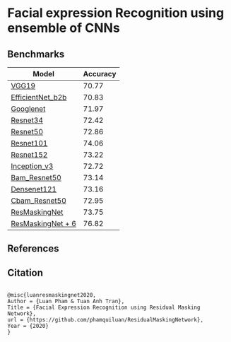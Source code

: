 # Facial expression Recognition using ensemble of CNNs

## Benchmarks

Model | Accuracy |
---------|--------|
[VGG19](https://drive.google.com/open?id=1FPkwhmel0AiGK3UtYiWCHPi5CYkF7BRc)  | 70.77|
[EfficientNet_b2b](https://drive.google.com/open?id=1pEyupTGQPoX1gj0NoJQUHnK5-mxB8NcS)|70.83|
[Googlenet](https://drive.google.com/open?id=1LvxAxDmnTuXgYoqBj41qTdCRCSzaWIJr) | 71.97
[Resnet34](https://drive.google.com/open?id=1iuTkqApioWe_IBPQ7gQHticrVlPA-xz_) | 72.42
[Resnet50](https://drive.google.com/open?id=1iuTkqApioWe_IBPQ7gQHticrVlPA-xz_) | 72.86
[Resnet101](https://drive.google.com/open?id=1LBaHaVtu8uKiNsoTN7wl5Pg5ywh-QxRW) | 74.06
[Resnet152](https://drive.google.com/open?id=1LBaHaVtu8uKiNsoTN7wl5Pg5ywh-QxRW) | 73.22
[Inception\_v3](https://drive.google.com/open?id=17mapZKWYMdxGTrbrAbRpfgniT5onmQXO) | 72.72
[Bam\_Resnet50](https://drive.google.com/open?id=1K_gyarekwIxQMA_fEPJMApgqo3mYaM0H) | 73.14
[Densenet121](https://drive.google.com/open?id=1f8wUtQj-UatrZtCnkJFcB--X2eJS1m_N) | 73.16
[Cbam\_Resnet50](https://drive.google.com/open?id=1i9zk8sGXiixkQGTA1txBxSuew6z_c86T) | 72.95
[ResMaskingNet](https://drive.google.com/open?id=1_ASpv0QNxknMFI75gwuVWi8FeeuMoGYy) | 73.75
[ResMaskingNet + 6](https://drive.google.com/open?id=1y28VHzJcgBpW0Qn_K0XVVd-hxG4feIHG) | 76.82

## References


## Citation
```

@misc{luanresmaskingnet2020,
Author = {Luan Pham & Tuan Anh Tran},
Title = {Facial Expression Recognition using Residual Masking Network},
url = {https://github.com/phamquiluan/ResidualMaskingNetwork},
Year = {2020}
}
```

